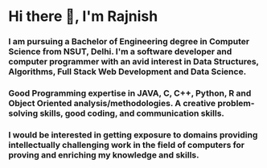 # Hi there 👋, I'm Rajnish
### I am pursuing a Bachelor of Engineering degree in Computer Science from NSUT, Delhi. I'm a software developer and computer programmer with an avid interest in Data Structures, Algorithms, Full Stack Web Development and Data Science.
### Good Programming expertise in JAVA, C, C++, Python, R and Object Oriented analysis/methodologies. A creative problem-solving skills, good coding, and communication skills.
### I would be interested in getting exposure to domains providing intellectually challenging work in the field of computers for proving and enriching my knowledge and skills.


